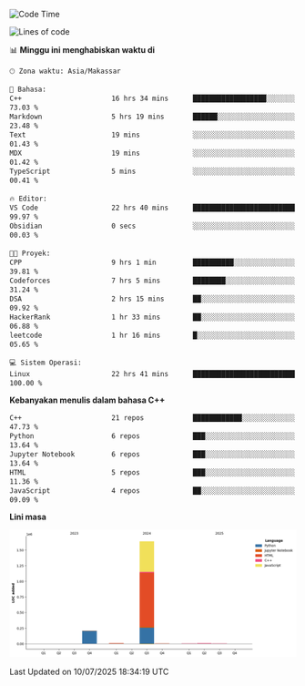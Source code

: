 <!--START_SECTION:waka-->
![Code Time](http://img.shields.io/badge/Code%20Time-328%20hrs%2052%20mins-blue)

![Lines of code](https://img.shields.io/badge/Sejak%20Hello%20World%20aku%20telah%20menulis-1.9%20million%20baris%20kode-blue)

📊 **Minggu ini menghabiskan waktu di** 

```text
🕑︎ Zona waktu: Asia/Makassar

💬 Bahasa: 
C++                      16 hrs 34 mins      ██████████████████░░░░░░░   73.03 % 
Markdown                 5 hrs 19 mins       ██████░░░░░░░░░░░░░░░░░░░   23.48 % 
Text                     19 mins             ░░░░░░░░░░░░░░░░░░░░░░░░░   01.43 % 
MDX                      19 mins             ░░░░░░░░░░░░░░░░░░░░░░░░░   01.42 % 
TypeScript               5 mins              ░░░░░░░░░░░░░░░░░░░░░░░░░   00.41 % 

🔥 Editor: 
VS Code                  22 hrs 40 mins      █████████████████████████   99.97 % 
Obsidian                 0 secs              ░░░░░░░░░░░░░░░░░░░░░░░░░   00.03 % 

🐱‍💻 Proyek: 
CPP                      9 hrs 1 min         ██████████░░░░░░░░░░░░░░░   39.81 % 
Codeforces               7 hrs 5 mins        ████████░░░░░░░░░░░░░░░░░   31.24 % 
DSA                      2 hrs 15 mins       ██░░░░░░░░░░░░░░░░░░░░░░░   09.92 % 
HackerRank               1 hr 33 mins        ██░░░░░░░░░░░░░░░░░░░░░░░   06.88 % 
leetcode                 1 hr 16 mins        █░░░░░░░░░░░░░░░░░░░░░░░░   05.65 % 

💻 Sistem Operasi: 
Linux                    22 hrs 41 mins      █████████████████████████   100.00 % 
```

**Kebanyakan menulis dalam bahasa C++** 

```text
C++                      21 repos            ████████████░░░░░░░░░░░░░   47.73 % 
Python                   6 repos             ███░░░░░░░░░░░░░░░░░░░░░░   13.64 % 
Jupyter Notebook         6 repos             ███░░░░░░░░░░░░░░░░░░░░░░   13.64 % 
HTML                     5 repos             ███░░░░░░░░░░░░░░░░░░░░░░   11.36 % 
JavaScript               4 repos             ██░░░░░░░░░░░░░░░░░░░░░░░   09.09 % 
```



**Lini masa**

![Lines of Code chart](https://raw.githubusercontent.com/yusuf601/yusuf601/main/assets/bar_graph.png)


 Last Updated on 10/07/2025 18:34:19 UTC
<!--END_SECTION:waka-->

